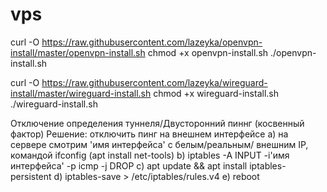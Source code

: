 # vps

curl -O https://raw.githubusercontent.com/lazeyka/openvpn-install/master/openvpn-install.sh
chmod +x openvpn-install.sh
./openvpn-install.sh

curl -O https://raw.githubusercontent.com/lazeyka/wireguard-install/master/wireguard-install.sh
chmod +x wireguard-install.sh
./wireguard-install.sh

Отключение определения туннеля/Двусторонний пиннг (косвенный фактор)
Решение: отключить пинг на внешнем интерфейсе
a) на сервере смотрим 'имя интерфейса' с белым/реальным/ внешним IP, командой ifconfig (apt install net-tools)
b) iptables -A INPUT -i'имя интерфейса' -p icmp -j DROP
c) apt update && apt install iptables-persistent
d) iptables-save > /etc/iptables/rules.v4
e) reboot
